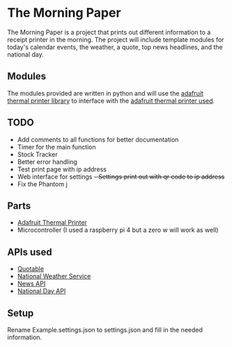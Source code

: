 # The Morning Paper
The Morning Paper is a project that prints out different information to a 
receipt printer in the morning. The project will include template modules for 
today's calendar events, the weather, a quote, top news headlines, and the 
national day.

## Modules
The modules provided are written in python and will use the [adafruit thermal 
printer library](https://github.com/adafruit/Python-Thermal-Printer) to 
interface with the 
[adafruit thermal printer used](https://www.adafruit.com/product/600).

## TODO
- Add comments to all functions for better documentation
- Timer for the main function
- Stock Tracker
- Better error handling
- Test print page with ip address
- Web interface for settings
  ~~- Settings print out with qr code to ip address~~
- Fix the Phantom j

## Parts
- [Adafruit Thermal Printer](https://www.adafruit.com/product/600)
- Microcontroller (I used a raspberry pi 4 but a zero w will work as well)

## APIs used
- [Quotable](https://quotable.io)
- [National Weather Service](https://www.weather.gov/documentation/services-web-api)
- [News API](https://newsapi.org/)
- [National Day API](https://national-api-day.herokuapp.com)

## Setup
Rename Example.settings.json to settings.json and fill in the needed 
information.
